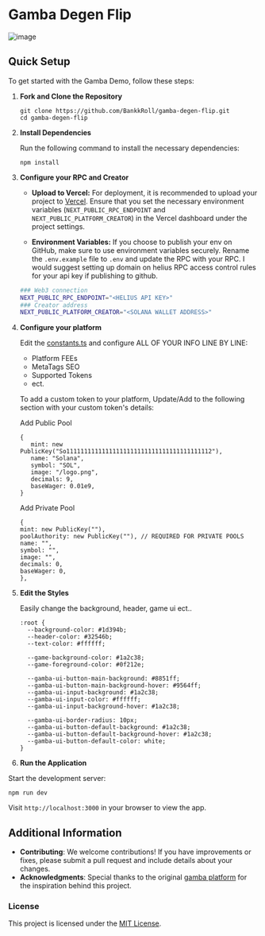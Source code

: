 # Gamba Degen Flip

![image](https://github.com/BankkRoll/gamba-degen-flip/assets/106103625/662b4124-a557-424f-a4ad-dd8c5acd7982)

## Quick Setup

To get started with the Gamba Demo, follow these steps:

1. **Fork and Clone the Repository**

   ```
   git clone https://github.com/BankkRoll/gamba-degen-flip.git
   cd gamba-degen-flip
   ```

2. **Install Dependencies**

   Run the following command to install the necessary dependencies:

   ```
   npm install
   ```

3. **Configure your RPC and Creator**

   - **Upload to Vercel:** For deployment, it is recommended to upload your project to [Vercel](https://vercel.com/). Ensure that you set the necessary environment variables (`NEXT_PUBLIC_RPC_ENDPOINT` and `NEXT_PUBLIC_PLATFORM_CREATOR`) in the Vercel dashboard under the project settings.

   - **Environment Variables:** If you choose to publish your env on GitHub, make sure to use environment variables securely. Rename the `.env.example` file to `.env` and update the RPC with your RPC.
     I would suggest setting up domain on helius RPC access control rules for your api key if publishing to github.

   ```bash
   ### Web3 connection
   NEXT_PUBLIC_RPC_ENDPOINT="<HELIUS API KEY>"
   ### Creator address
   NEXT_PUBLIC_PLATFORM_CREATOR="<SOLANA WALLET ADDRESS>"
   ```

4. **Configure your platform**

   Edit the [constants.ts](./src/constants.ts) and configure ALL OF YOUR INFO LINE BY LINE:

   - Platform FEEs
   - MetaTags SEO
   - Supported Tokens
   - ect.

   To add a custom token to your platform, Update/Add to the following section with your custom token's details:

   Add Public Pool 
   ```
   {
      mint: new PublicKey("So11111111111111111111111111111111111111112"),
      name: "Solana",
      symbol: "SOL",
      image: "/logo.png",
      decimals: 9,
      baseWager: 0.01e9,
   }
   ```

   Add Private Pool
   ```
   {
   mint: new PublicKey(""),
   poolAuthority: new PublicKey(""), // REQUIRED FOR PRIVATE POOLS
   name: "",
   symbol: "",
   image: "",
   decimals: 0,
   baseWager: 0,
   },
   ```
5. **Edit the Styles**

   Easily change the background, header, game ui ect..

   ```
   :root {
     --background-color: #1d394b;
     --header-color: #32546b;
     --text-color: #ffffff;

     --game-background-color: #1a2c38;
     --game-foreground-color: #0f212e;

     --gamba-ui-button-main-background: #8851ff;
     --gamba-ui-button-main-background-hover: #9564ff;
     --gamba-ui-input-background: #1a2c38;
     --gamba-ui-input-color: #ffffff;
     --gamba-ui-input-background-hover: #1a2c38;

     --gamba-ui-border-radius: 10px;
     --gamba-ui-button-default-background: #1a2c38;
     --gamba-ui-button-default-background-hover: #1a2c38;
     --gamba-ui-button-default-color: white;
   }
   ```

6. **Run the Application**

Start the development server:

```
npm run dev
```

Visit `http://localhost:3000` in your browser to view the app.

## Additional Information

- **Contributing**: We welcome contributions! If you have improvements or fixes, please submit a pull request and include details about your changes.
- **Acknowledgments**: Special thanks to the original [gamba platform](https://github.com/gamba-labs/platform) for the inspiration behind this project.

### License

This project is licensed under the [MIT License](LICENSE).
